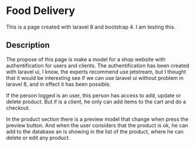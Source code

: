 # Food Delivery



This is a page created with laravel 8 and bootstrap 4. I am testing this.

## Description

The propose of this page is make a model for a shop website with authentification for users and clients. The authentification has been created with laravel ui, I know, the experts recommend use jetstream, but I thought that it would be interesting see if we can use laravel ui without problem in laravel 8, and in effect it has been possible.

If the person logged is an user, this person has access to add, update or delete product. But if is a client, he only can add items to the cart and do a checkout.

In the product section there is a preview model that change when press the preview button. And when the user considers that the product is ok, he can add to the database an is showing in the list of the product, where he can delete or edit any product.